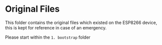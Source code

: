 # Original Files
This folder contains the original files which existed on the ESP8266 device, this is kept for reference in case of an emergency.

Please start within the `1. bootstrap` folder